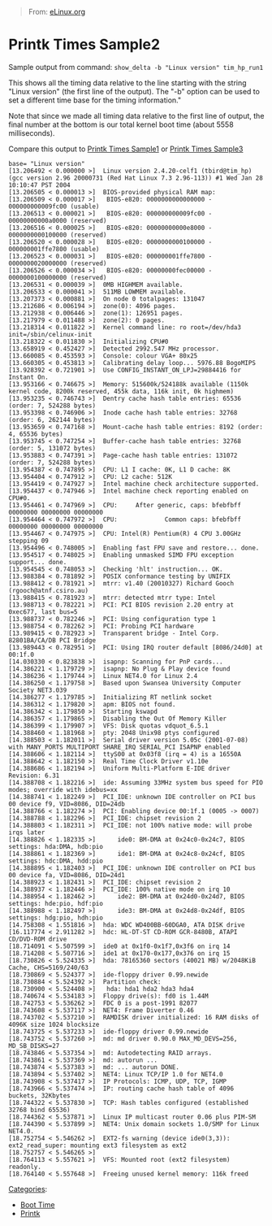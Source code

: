 > From: [eLinux.org](http://eLinux.org/Printk_Times_Sample2 "http://eLinux.org/Printk_Times_Sample2")


# Printk Times Sample2



Sample output from command: `show_delta -b "Linux version" tim_hp_run1`

This shows all the timing data relative to the line starting with the
string "Linux version" (the first line of the output). The "-b" option
can be used to set a different time base for the timing information."

Note that since we made all timing data relative to the first line of
output, the final number at the bottom is our total kernel boot time
(about 5558 milliseconds).

Compare this output to [Printk Times
Sample1](http://eLinux.org/Printk_Times_Sample1 "Printk Times Sample1") or [Printk Times
Sample3](http://eLinux.org/Printk_Times_Sample3 "Printk Times Sample3")

    base= "Linux version"
    [13.206492 < 0.000000 >]  Linux version 2.4.20-celf1 (tbird@tim_hp) (gcc version 2.96 20000731 (Red Hat Linux 7.3 2.96-113)) #1 Wed Jan 28 10:10:47 PST 2004
    [13.206505 < 0.000013 >]  BIOS-provided physical RAM map:
    [13.206509 < 0.000017 >]   BIOS-e820: 0000000000000000 - 000000000009fc00 (usable)
    [13.206513 < 0.000021 >]   BIOS-e820: 000000000009fc00 - 00000000000a0000 (reserved)
    [13.206516 < 0.000025 >]   BIOS-e820: 00000000000e8000 - 0000000000100000 (reserved)
    [13.206520 < 0.000028 >]   BIOS-e820: 0000000000100000 - 000000001ffe7800 (usable)
    [13.206523 < 0.000031 >]   BIOS-e820: 000000001ffe7800 - 0000000020000000 (reserved)
    [13.206526 < 0.000034 >]   BIOS-e820: 00000000fec00000 - 0000000100000000 (reserved)
    [13.206531 < 0.000039 >]  0MB HIGHMEM available.
    [13.206533 < 0.000041 >]  511MB LOWMEM available.
    [13.207373 < 0.000881 >]  On node 0 totalpages: 131047
    [13.212686 < 0.006194 >]  zone(0): 4096 pages.
    [13.212938 < 0.006446 >]  zone(1): 126951 pages.
    [13.217979 < 0.011488 >]  zone(2): 0 pages.
    [13.218314 < 0.011822 >]  Kernel command line: ro root=/dev/hda3 init=/sbin/celinux-init
    [13.218322 < 0.011830 >]  Initializing CPU#0
    [13.658919 < 0.452427 >]  Detected 2992.547 MHz processor.
    [13.660085 < 0.453593 >]  Console: colour VGA+ 80x25
    [13.660305 < 0.453813 >]  Calibrating delay loop... 5976.88 BogoMIPS
    [13.928392 < 0.721901 >]  Use CONFIG_INSTANT_ON_LPJ=29884416 for Instant On.
    [13.953166 < 0.746675 >]  Memory: 515600k/524188k available (1150k kernel code, 8200k reserved, 455k data, 116k init, 0k highmem)
    [13.953235 < 0.746743 >]  Dentry cache hash table entries: 65536 (order: 7, 524288 bytes)
    [13.953398 < 0.746906 >]  Inode cache hash table entries: 32768 (order: 6, 262144 bytes)
    [13.953659 < 0.747168 >]  Mount-cache hash table entries: 8192 (order: 4, 65536 bytes)
    [13.953745 < 0.747254 >]  Buffer-cache hash table entries: 32768 (order: 5, 131072 bytes)
    [13.953883 < 0.747391 >]  Page-cache hash table entries: 131072 (order: 7, 524288 bytes)
    [13.954387 < 0.747895 >]  CPU: L1 I cache: 0K, L1 D cache: 8K
    [13.954404 < 0.747912 >]  CPU: L2 cache: 512K
    [13.954419 < 0.747927 >]  Intel machine check architecture supported.
    [13.954437 < 0.747946 >]  Intel machine check reporting enabled on CPU#0.
    [13.954461 < 0.747969 >]  CPU:     After generic, caps: bfebfbff 00000000 00000000 00000000
    [13.954464 < 0.747972 >]  CPU:             Common caps: bfebfbff 00000000 00000000 00000000
    [13.954467 < 0.747975 >]  CPU: Intel(R) Pentium(R) 4 CPU 3.00GHz stepping 09
    [13.954496 < 0.748005 >]  Enabling fast FPU save and restore... done.
    [13.954517 < 0.748025 >]  Enabling unmasked SIMD FPU exception support... done.
    [13.954545 < 0.748053 >]  Checking 'hlt' instruction... OK.
    [13.988384 < 0.781892 >]  POSIX conformance testing by UNIFIX
    [13.988412 < 0.781921 >]  mtrr: v1.40 (20010327) Richard Gooch (rgooch@atnf.csiro.au)
    [13.988415 < 0.781923 >]  mtrr: detected mtrr type: Intel
    [13.988713 < 0.782221 >]  PCI: PCI BIOS revision 2.20 entry at 0xec677, last bus=5
    [13.988737 < 0.782246 >]  PCI: Using configuration type 1
    [13.988754 < 0.782262 >]  PCI: Probing PCI hardware
    [13.989415 < 0.782923 >]  Transparent bridge - Intel Corp. 82801BA/CA/DB PCI Bridge
    [13.989443 < 0.782951 >]  PCI: Using IRQ router default [8086/24d0] at 00:1f.0
    [14.030330 < 0.823838 >]  isapnp: Scanning for PnP cards...
    [14.386221 < 1.179729 >]  isapnp: No Plug & Play device found
    [14.386236 < 1.179744 >]  Linux NET4.0 for Linux 2.4
    [14.386250 < 1.179758 >]  Based upon Swansea University Computer Society NET3.039
    [14.386277 < 1.179785 >]  Initializing RT netlink socket
    [14.386312 < 1.179820 >]  apm: BIOS not found.
    [14.386342 < 1.179850 >]  Starting kswapd
    [14.386357 < 1.179865 >]  Disabling the Out Of Memory Killer
    [14.386399 < 1.179907 >]  VFS: Disk quotas vdquot_6.5.1
    [14.388460 < 1.181968 >]  pty: 2048 Unix98 ptys configured
    [14.388503 < 1.182011 >]  Serial driver version 5.05c (2001-07-08) with MANY_PORTS MULTIPORT SHARE_IRQ SERIAL_PCI ISAPNP enabled
    [14.388606 < 1.182114 >]  ttyS00 at 0x03f8 (irq = 4) is a 16550A
    [14.388642 < 1.182150 >]  Real Time Clock Driver v1.10e
    [14.388686 < 1.182194 >]  Uniform Multi-Platform E-IDE driver Revision: 6.31
    [14.388708 < 1.182216 >]  ide: Assuming 33MHz system bus speed for PIO modes; override with idebus=xx
    [14.388741 < 1.182249 >]  PCI_IDE: unknown IDE controller on PCI bus 00 device f9, VID=8086, DID=24db
    [14.388766 < 1.182274 >]  PCI: Enabling device 00:1f.1 (0005 -> 0007)
    [14.388788 < 1.182296 >]  PCI_IDE: chipset revision 2
    [14.388803 < 1.182311 >]  PCI_IDE: not 100% native mode: will probe irqs later
    [14.388826 < 1.182335 >]      ide0: BM-DMA at 0x24c0-0x24c7, BIOS settings: hda:DMA, hdb:pio
    [14.388861 < 1.182369 >]      ide1: BM-DMA at 0x24c8-0x24cf, BIOS settings: hdc:DMA, hdd:pio
    [14.388895 < 1.182403 >]  PCI_IDE: unknown IDE controller on PCI bus 00 device fa, VID=8086, DID=24d1
    [14.388923 < 1.182431 >]  PCI_IDE: chipset revision 2
    [14.388937 < 1.182446 >]  PCI_IDE: 100% native mode on irq 10
    [14.388954 < 1.182462 >]      ide2: BM-DMA at 0x24d0-0x24d7, BIOS settings: hde:pio, hdf:pio
    [14.388988 < 1.182497 >]      ide3: BM-DMA at 0x24d8-0x24df, BIOS settings: hdg:pio, hdh:pio
    [14.758308 < 1.551816 >]  hda: WDC WD400BB-60DGA0, ATA DISK drive
    [16.117774 < 2.911282 >]  hdc: HL-DT-ST CD-ROM GCR-8480B, ATAPI CD/DVD-ROM drive
    [18.714091 < 5.507599 >]  ide0 at 0x1f0-0x1f7,0x3f6 on irq 14
    [18.714208 < 5.507716 >]  ide1 at 0x170-0x177,0x376 on irq 15
    [18.730826 < 5.524335 >]  hda: 78165360 sectors (40021 MB) w/2048KiB Cache, CHS=5169/240/63
    [18.730869 < 5.524377 >]  ide-floppy driver 0.99.newide
    [18.730884 < 5.524392 >]  Partition check:
    [18.730900 < 5.524408 >]   hda: hda1 hda2 hda3 hda4
    [18.740674 < 5.534183 >]  Floppy drive(s): fd0 is 1.44M
    [18.742753 < 5.536262 >]  FDC 0 is a post-1991 82077
    [18.743608 < 5.537117 >]  NET4: Frame Diverter 0.46
    [18.743702 < 5.537210 >]  RAMDISK driver initialized: 16 RAM disks of 4096K size 1024 blocksize
    [18.743725 < 5.537233 >]  ide-floppy driver 0.99.newide
    [18.743752 < 5.537260 >]  md: md driver 0.90.0 MAX_MD_DEVS=256, MD_SB_DISKS=27
    [18.743846 < 5.537354 >]  md: Autodetecting RAID arrays.
    [18.743861 < 5.537369 >]  md: autorun ...
    [18.743874 < 5.537383 >]  md: ... autorun DONE.
    [18.743894 < 5.537402 >]  NET4: Linux TCP/IP 1.0 for NET4.0
    [18.743908 < 5.537417 >]  IP Protocols: ICMP, UDP, TCP, IGMP
    [18.743966 < 5.537474 >]  IP: routing cache hash table of 4096 buckets, 32Kbytes
    [18.744322 < 5.537830 >]  TCP: Hash tables configured (established 32768 bind 65536)
    [18.744362 < 5.537871 >]  Linux IP multicast router 0.06 plus PIM-SM
    [18.744390 < 5.537899 >]  NET4: Unix domain sockets 1.0/SMP for Linux NET4.0.
    [18.752754 < 5.546262 >]  EXT2-fs warning (device ide0(3,3)): ext2_read_super: mounting ext3 filesystem as ext2
    [18.752757 < 5.546265 >]
    [18.764113 < 5.557621 >]  VFS: Mounted root (ext2 filesystem) readonly.
    [18.764140 < 5.557648 >]  Freeing unused kernel memory: 116k freed


[Categories](http://eLinux.org/Special:Categories "Special:Categories"):

-   [Boot Time](http://eLinux.org/Category:Boot_Time "Category:Boot Time")
-   [Printk](http://eLinux.org/Category:Printk "Category:Printk")

